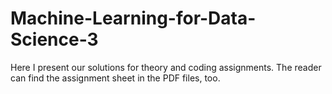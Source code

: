 # Machine-Learning-for-Data-Science-3
Here I present our solutions for theory and coding assignments. The reader can find the assignment sheet in the PDF files, too.
